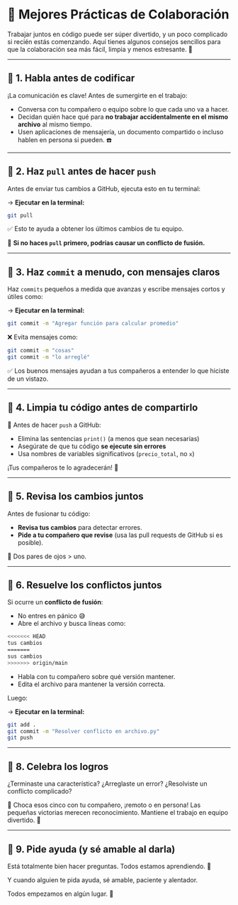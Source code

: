 # 🤝 Mejores Prácticas de Colaboración

Trabajar juntos en código puede ser súper divertido, y un poco complicado si recién estás comenzando. Aquí tienes algunos consejos sencillos para que la colaboración sea más fácil, limpia y menos estresante. 🚀

---

## 🧠 1. Habla antes de codificar

¡La comunicación es clave! Antes de sumergirte en el trabajo:

- Conversa con tu compañero o equipo sobre lo que cada uno va a hacer.
- Decidan quién hace qué para **no trabajar accidentalmente en el mismo archivo** al mismo tiempo.
- Usen aplicaciones de mensajería, un documento compartido o incluso hablen en persona si pueden. ☎️

---

## 🌱 2. Haz `pull` antes de hacer `push`

Antes de enviar tus cambios a GitHub, ejecuta esto en tu terminal:

→ **Ejecutar en la terminal:**

```bash
git pull
```

✅ Esto te ayuda a obtener los últimos cambios de tu equipo.

📛 **Si no haces `pull` primero, podrías causar un conflicto de fusión.**

---

## 🎯 3. Haz `commit` a menudo, con mensajes claros

Haz `commits` pequeños a medida que avanzas y escribe mensajes cortos y útiles como:

→ **Ejecutar en la terminal:**

```bash
git commit -m "Agregar función para calcular promedio"
```

❌ Evita mensajes como:

```bash
git commit -m "cosas"
git commit -m "lo arreglé"
```

✅ Los buenos mensajes ayudan a tus compañeros a entender lo que hiciste de un vistazo.

---

## 🧼 4. Limpia tu código antes de compartirlo

🧹 Antes de hacer `push` a GitHub:

- Elimina las sentencias `print()` (a menos que sean necesarias)
- Asegúrate de que tu código **se ejecute sin errores**
- Usa nombres de variables significativos (`precio_total`, no `x`)

¡Tus compañeros te lo agradecerán! 🙏

---

## 🧪 5. Revisa los cambios juntos

Antes de fusionar tu código:

- **Revisa tus cambios** para detectar errores.
- **Pide a tu compañero que revise** (usa las pull requests de GitHub si es posible).

👀 Dos pares de ojos > uno.

---

## 🔄 6. Resuelve los conflictos juntos

Si ocurre un **conflicto de fusión**:

- No entres en pánico 😅
- Abre el archivo y busca líneas como:

```bash
<<<<<<< HEAD
tus cambios
=======
sus cambios
>>>>>>> origin/main
```

- Habla con tu compañero sobre qué versión mantener.
- Edita el archivo para mantener la versión correcta.

Luego:

→ **Ejecutar en la terminal:**

```bash
git add .
git commit -m "Resolver conflicto en archivo.py"
git push
```

---

## 🎉 8. Celebra los logros

¿Terminaste una característica? ¿Arreglaste un error? ¿Resolviste un conflicto complicado?

🎉 Choca esos cinco con tu compañero, ¡remoto o en persona!
Las pequeñas victorias merecen reconocimiento. Mantiene el trabajo en equipo divertido. 🙌

---

## 🧭 9. Pide ayuda (y sé amable al darla)

Está totalmente bien hacer preguntas. Todos estamos aprendiendo. 💬

Y cuando alguien te pida ayuda, sé amable, paciente y alentador.

Todos empezamos en algún lugar. 🤗